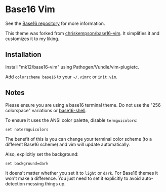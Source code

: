 # Base16 Vim

See the [Base16 repository](https://github.com/chriskempson/base16) for more information.  

This theme was forked from [chriskempson/base16-vim](https://github.com/chriskempson/base16-vim). It simplifies it and customizes it to my liking.

## Installation

Install "mk12/base16-vim" using Pathogen/Vundle/vim-plug/etc.

Add `colorscheme base16` to your `~/.vimrc` or `init.vim`.

## Notes

Please ensure you are using a base16 terminal theme. Do not use the "256 colorspace" variations or [base16-shell](https://github.com/chriskempson/base16-shell).

To ensure it uses the ANSI color palette, disable `termguicolors`:

```vim
set notermguicolors
```

The benefit of this is you can change your terminal color scheme (to a different Base16 scheme) and vim will update automatically.

Also, explicitly set the background:

```vim
set background=dark
```

It doens't matter whether you set it to `light` or `dark`. For Base16 themes it won't make a difference. You just need to set it explicitly to avoid auto-detection messing things up.
